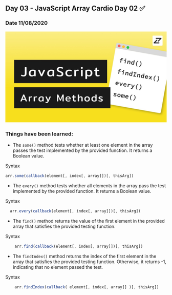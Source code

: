 ## Day 03 - JavaScript Array Cardio Day 02  ✅

### Date 11/08/2020

![JavaScript Array Cardio Day 02](Screenshot.png)

### Things have been learned:
- The `some()` method tests whether at least one element in the array passes the test implemented by the provided function. It returns a Boolean value.

Syntax
```js
arr.some(callback(element[, index[, array]])[, thisArg])
```

-  The `every()` method tests whether all elements in the array pass the test implemented by the provided function. It returns a Boolean value.

Syntax
```js
  arr.every(callback(element[, index[, array]])[, thisArg])
```

-  The `find()` method returns the value of the first element in the provided array that satisfies the provided testing function. 

Syntax
```js
    arr.find(callback(element[, index[, array]])[, thisArg])
```

-  The `findIndex()` method returns the index of the first element in the array that satisfies the provided testing function. Otherwise, it returns -1, indicating that no element passed the test.

Syntax
```js
    arr.findIndex(callback( element[, index[, array]] )[, thisArg])
```







